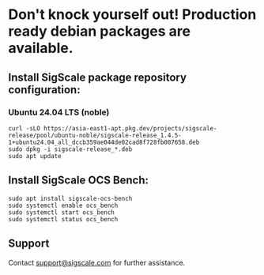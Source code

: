 # Don't knock yourself out! Production ready debian packages are available.

## Install SigScale package repository configuration:

### Ubuntu 24.04 LTS (noble)
	curl -sLO https://asia-east1-apt.pkg.dev/projects/sigscale-release/pool/ubuntu-noble/sigscale-release_1.4.5-1+ubuntu24.04_all_dccb359ae044de02cad8f728fb007658.deb
	sudo dpkg -i sigscale-release_*.deb
	sudo apt update

## Install SigScale OCS Bench:
	sudo apt install sigscale-ocs-bench
	sudo systemctl enable ocs_bench
	sudo systemctl start ocs_bench
	sudo systemctl status ocs_bench

## Support
Contact <support@sigscale.com> for further assistance.

